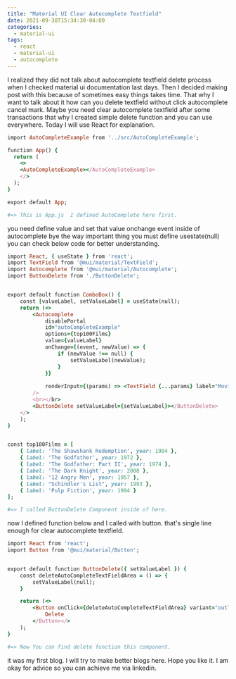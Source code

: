 ```yaml
---
title: "Material UI Clear Autocomplete Textfield"
date: 2021-09-30T15:34:30-04:00
categories:
  - material-ui
tags:
  - react
  - material-ui
  - autocomplete
---
```



I realized they did not talk about autocomplete textfield delete process when I checked material ui documentation last days.
Then I decided making post with this because of sometimes easy things takes time. 
That why I want to talk about it how can you delete textfield without click autocomplete cancel mark. Maybe you need clear 
autocomplete textfield after some transactions that why I created simple delete function and you can use everywhere.
Today I will use React for explanation.

```ruby
import AutoCompleteExample from '../src/AutoCompleteExample';

function App() {
  return (
    <>
    <AutoCompleteExample></AutoCompleteExample>
    </>
  );
}

export default App;

#=> This is App.js  I defined AutoComplete here first.
```

you need define value and set that value onchange event inside of autocomplete bye the way important thing you must define usestate(null) you can check below code for better understanding.

```ruby
import React, { useState } from 'react';
import TextField from '@mui/material/TextField';
import Autocomplete from '@mui/material/Autocomplete';
import ButtonDelete from './ButtonDelete';


export default function ComboBox() {
    const [valueLabel, setValueLabel] = useState(null);
    return (<>
        <Autocomplete
            disablePortal
            id="autoCompleteExample"
            options={top100Films}
            value={valueLabel}
            onChange={(event, newValue) => {
                if (newValue !== null) {
                    setValueLabel(newValue);
                }
            }}
           
            renderInput={(params) => <TextField {...params} label="Movie" />}
        />
        <br></br>
        <ButtonDelete setValueLabel={setValueLabel}></ButtonDelete>
    </>
    );
}


const top100Films = [
    { label: 'The Shawshank Redemption', year: 1994 },
    { label: 'The Godfather', year: 1972 },
    { label: 'The Godfather: Part II', year: 1974 },
    { label: 'The Dark Knight', year: 2008 },
    { label: '12 Angry Men', year: 1957 },
    { label: "Schindler's List", year: 1993 },
    { label: 'Pulp Fiction', year: 1994 }
];

#=> I called ButtonDelete Component inside of here.
```

now I defined function below and I called with button. that's single line enough for clear autocomplete textfield.

```ruby
import React from 'react';
import Button from '@mui/material/Button';


export default function ButtonDelete({ setValueLabel }) {
    const deleteAutoCompleteTextFieldArea = () => {
        setValueLabel(null);
    }

    return (<>
        <Button onClick={deleteAutoCompleteTextFieldArea} variant="outlined">
            Delete
        </Button></>
    );
}

#=> Now You can find delete function this component.
```


it was my first blog. I will try to make better blogs here. Hope you like it. I am okay for advice so you can achieve me via linkedin.
